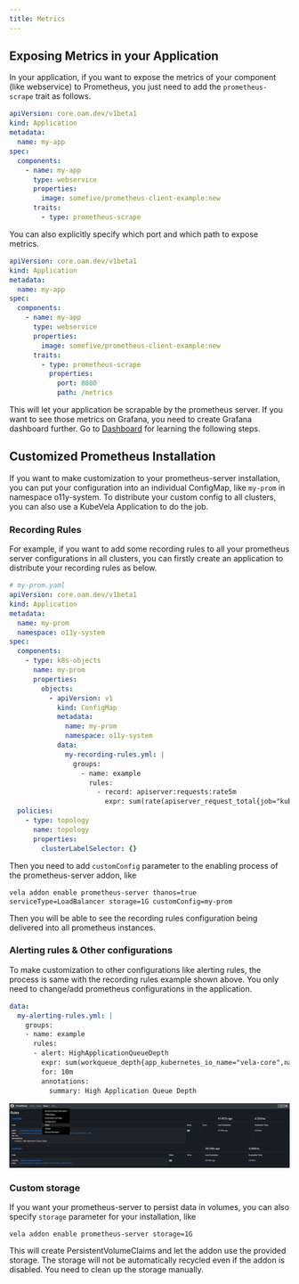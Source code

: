 ```yaml
---
title: Metrics
---
```


## Exposing Metrics in your Application

In your application, if you want to expose the metrics of your component (like webservice) to Prometheus, you just need to add the `prometheus-scrape` trait as follows.

```yaml
apiVersion: core.oam.dev/v1beta1
kind: Application
metadata:
  name: my-app
spec:
  components:
    - name: my-app
      type: webservice
      properties:
        image: somefive/prometheus-client-example:new
      traits:
        - type: prometheus-scrape
```

You can also explicitly specify which port and which path to expose metrics.

```yaml
apiVersion: core.oam.dev/v1beta1
kind: Application
metadata:
  name: my-app
spec:
  components:
    - name: my-app
      type: webservice
      properties:
        image: somefive/prometheus-client-example:new
      traits:
        - type: prometheus-scrape
          properties:
            port: 8080
            path: /metrics
```

This will let your application be scrapable by the prometheus server. If you want to see those metrics on Grafana, you need to create Grafana dashboard further. Go to [Dashboard](./dashboard) for learning the following steps.

## Customized Prometheus Installation

If you want to make customization to your prometheus-server installation, you can put your configuration into an individual ConfigMap, like `my-prom` in namespace o11y-system. To distribute your custom config to all clusters, you can also use a KubeVela Application to do the job.

### Recording Rules

For example, if you want to add some recording rules to all your prometheus server configurations in all clusters, you can firstly create an application to distribute your recording rules as below.

```yaml
# my-prom.yaml
apiVersion: core.oam.dev/v1beta1
kind: Application
metadata:
  name: my-prom
  namespace: o11y-system
spec:
  components:
    - type: k8s-objects
      name: my-prom
      properties:
        objects:
          - apiVersion: v1
            kind: ConfigMap
            metadata:
              name: my-prom
              namespace: o11y-system
            data:
              my-recording-rules.yml: |
                groups:
                  - name: example
                    rules:
                      - record: apiserver:requests:rate5m
                        expr: sum(rate(apiserver_request_total{job="kubernetes-nodes"}[5m]))
  policies:
    - type: topology
      name: topology
      properties:
        clusterLabelSelector: {}
```

Then you need to add `customConfig` parameter to the enabling process of the prometheus-server addon, like

```shell
vela addon enable prometheus-server thanos=true serviceType=LoadBalancer storage=1G customConfig=my-prom
```

Then you will be able to see the recording rules configuration being delivered into all prometheus instances.

### Alerting rules & Other configurations

To make customization to other configurations like alerting rules, the process is same with the recording rules example shown above. You only need to change/add prometheus configurations in the application.

```yaml
data:
  my-alerting-rules.yml: |
    groups:
    - name: example
      rules:
      - alert: HighApplicationQueueDepth
        expr: sum(workqueue_depth{app_kubernetes_io_name="vela-core",name="application"}) > 100
        for: 10m
        annotations:
          summary: High Application Queue Depth
```

![prometheus-rules-config](../../../resources/prometheus-rules-config.jpg)

### Custom storage

If you want your prometheus-server to persist data in volumes, you can also specify `storage` parameter for your installation, like

```shell
vela addon enable prometheus-server storage=1G
```

This will create PersistentVolumeClaims and let the addon use the provided storage. The storage will not be automatically recycled even if the addon is disabled. You need to clean up the storage manually.
